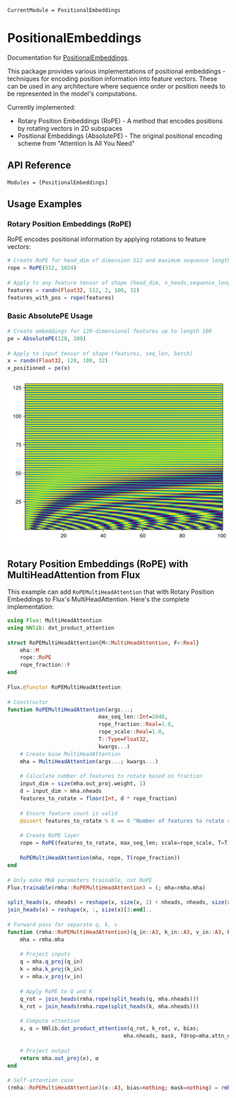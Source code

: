 ```@meta
CurrentModule = PositionalEmbeddings
```

# PositionalEmbeddings

Documentation for [PositionalEmbeddings](https://github.com/mashu/PositionalEmbeddings.jl).

This package provides various implementations of positional embeddings - techniques for encoding position information into feature vectors. These can be used in any architecture where sequence order or position needs to be represented in the model's computations.

Currently implemented:
- Rotary Position Embeddings (RoPE) - A method that encodes positions by rotating vectors in 2D subspaces
- Positional Embeddings (AbsolutePE) - The original positional encoding scheme from "Attention Is All You Need"

## API Reference

```@autodocs
Modules = [PositionalEmbeddings]
```

## Usage Examples

### Rotary Position Embeddings (RoPE)

RoPE encodes positional information by applying rotations to feature vectors:

```julia
# Create RoPE for head_dim of dimension 512 and maximum sequence length of 1024
rope = RoPE(512, 1024)

# Apply to any feature tensor of shape (head_dim, n_heads,sequence_length, batch)
features = randn(Float32, 512, 2, 100, 32)
features_with_pos = rope(features)
```

### Basic AbsolutePE Usage

```julia
# Create embeddings for 128-dimensional features up to length 100
pe = AbsolutePE(128, 100)

# Apply to input tensor of shape (features, seq_len, batch)
x = randn(Float32, 128, 100, 32)
x_positioned = pe(x)
```
![AbsolutePE](assets/AbsolutePE-128-100.svg)

## Rotary Position Embeddings (RoPE) with MultiHeadAttention from Flux

This example can add `RoPEMultiHeadAttention` that with Rotary Position Embeddings to Flux's MultiHeadAttention. Here's the complete implementation:

```julia
using Flux: MultiHeadAttention
using NNlib: dot_product_attention

struct RoPEMultiHeadAttention{M<:MultiHeadAttention, F<:Real}
    mha::M
    rope::RoPE
    rope_fraction::F
end

Flux.@functor RoPEMultiHeadAttention

# Constructor
function RoPEMultiHeadAttention(args...;
                             max_seq_len::Int=2048,
                             rope_fraction::Real=1.0,
                             rope_scale::Real=1.0,
                             T::Type=Float32,
                             kwargs...)
    # Create base MultiHeadAttention
    mha = MultiHeadAttention(args...; kwargs...)

    # Calculate number of features to rotate based on fraction
    input_dim = size(mha.out_proj.weight, 1)
    d = input_dim ÷ mha.nheads
    features_to_rotate = floor(Int, d * rope_fraction)

    # Ensure feature count is valid
    @assert features_to_rotate % 8 == 0 "Number of features to rotate should be multiple of 8 for optimal performance, got $features_to_rotate. Adjust rope_fraction accordingly."

    # Create RoPE layer
    rope = RoPE(features_to_rotate, max_seq_len; scale=rope_scale, T=T)

    RoPEMultiHeadAttention(mha, rope, T(rope_fraction))
end

# Only make MHA parameters trainable, not RoPE
Flux.trainable(rmha::RoPEMultiHeadAttention) = (; mha=rmha.mha)

split_heads(x, nheads) = reshape(x, size(x, 1) ÷ nheads, nheads, size(x)[2:end]...)
join_heads(x) = reshape(x, :, size(x)[3:end]..

# Forward pass for separate q, k, v
function (rmha::RoPEMultiHeadAttention)(q_in::A3, k_in::A3, v_in::A3, bias=nothing; mask=nothing)
    mha = rmha.mha

    # Project inputs
    q = mha.q_proj(q_in)
    k = mha.k_proj(k_in)
    v = mha.v_proj(v_in)

    # Apply RoPE to Q and K
    q_rot = join_heads(rmha.rope(split_heads(q, mha.nheads)))
    k_rot = join_heads(rmha.rope(split_heads(k, mha.nheads)))

    # Compute attention
    x, α = NNlib.dot_product_attention(q_rot, k_rot, v, bias;
                                     mha.nheads, mask, fdrop=mha.attn_drop)

    # Project output
    return mha.out_proj(x), α
end

# Self-attention case
(rmha::RoPEMultiHeadAttention)(x::A3, bias=nothing; mask=nothing) = rmha(x, x, x, bias; mask=mask)
```

```@index
```
